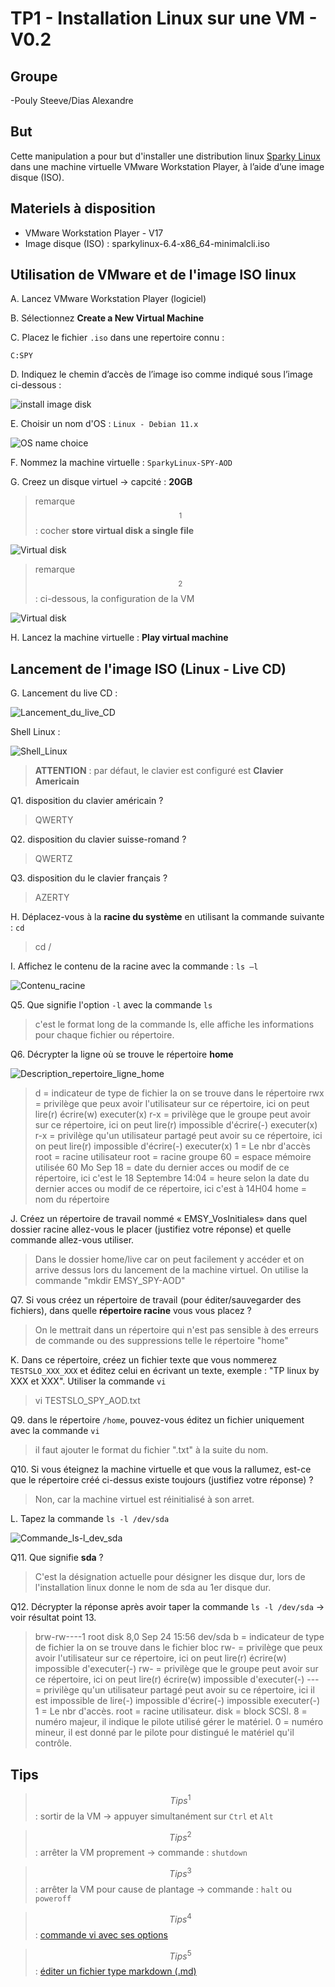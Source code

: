 # TP1 - Installation Linux sur une VM - V0.2

## Groupe 

-Pouly Steeve/Dias Alexandre

## But 

Cette manipulation a pour but d'installer une distribution linux [Sparky Linux](https://sparkylinux.org/) dans une machine virtuelle VMware Workstation Player, à l’aide d’une image disque (ISO).

## Materiels à disposition 

- VMware Workstation Player - V17
- Image disque (ISO) : sparkylinux-6.4-x86_64-minimalcli.iso

## Utilisation de VMware et de l'image ISO linux 

A. Lancez VMware Workstation Player (logiciel)  

B. Sélectionnez **Create a New Virtual Machine** 

C. Placez le fichier `.iso` dans une repertoire connu : 

`C:SPY`

D. Indiquez le chemin d’accès de l’image iso comme indiqué sous l’image ci-dessous :

![install image disk](/Images/Install_ISO.jpg) 

E. Choisir un nom d'OS : `Linux - Debian 11.x` 

![OS name choice](/Images/OS_Choice.jpg) 

F. Nommez la machine virtuelle : `SparkyLinux-SPY-AOD` 

G. Creez un disque virtuel -> capcité : **20GB** 

> remarque$$^1$$ : cocher **store virtual disk a single file**

![Virtual disk](/Images/VirtualDisk.jpg) 

> remarque$$^2$$ : ci-dessous, la configuration de la VM 

![Virtual disk](/Images/VM_Config.jpg) 

H. Lancez la machine virtuelle : **Play virtual machine** 

## Lancement de l'image ISO (Linux - Live CD) 

G. Lancement du live CD : 

![Lancement_du_live_CD](/Images/Lancement_du_live_CD.png) 

Shell Linux : 

![Shell_Linux](/Images/Shell_Linux.png) 

> **ATTENTION** : par défaut, le clavier est configuré est **Clavier Americain**

Q1. disposition du clavier américain ?

> QWERTY

Q2. disposition du clavier suisse-romand ?

> QWERTZ

Q3. disposition du le clavier français ? 

> AZERTY


H. Déplacez-vous à la **racine du système** en utilisant la commande suivante : `cd` 

> cd /

I. Affichez le contenu de la racine avec la commande : `ls –l`	

![Contenu_racine](/Images/Contenu_racine.png) 

Q5. Que signifie l'option `-l` avec la commande `ls` 

> c'est le format long de la commande ls, elle affiche les informations pour chaque fichier ou répertoire.

Q6. Décrypter la ligne où se trouve le répertoire **home**    

![Description_repertoire_ligne_home](/Images/Description_repertoire_ligne_home.png)

> d = indicateur de type de fichier la on se trouve dans le répertoire
> rwx = privilège que peux avoir l'utilisateur sur ce répertoire, ici on peut lire(r) écrire(w) executer(x)
> r-x = privilège que le groupe peut avoir sur ce répertoire, ici on peut lire(r) impossible d'écrire(-) executer(x)
> r-x = privilège qu'un utilisateur partagé peut avoir su ce répertoire, ici on peut lire(r) impossible d'écrire(-) executer(x)
> 1 = Le nbr d'accès
> root = racine utilisateur
> root = racine groupe
> 60 = espace mémoire utilisée 60 Mo
> Sep 18 = date du dernier acces ou modif de ce répertoire, ici c'est le 18 Septembre
> 14:04 = heure selon la date du dernier acces ou modif de ce répertoire, ici c'est à 14H04
> home = nom du répertoire

J. Créez un répertoire de travail nommé « EMSY_VosInitiales» dans quel dossier racine allez-vous le placer (justifiez votre réponse) et quelle commande allez-vous utiliser. 

> Dans le dossier home/live car on peut facilement y accéder et on arrive dessus lors du lancement de la machine virtuel.
> On utilise la commande "mkdir EMSY_SPY-AOD"

Q7. Si vous créez un répertoire de travail (pour éditer/sauvegarder des fichiers), dans quelle **répertoire racine** vous vous placez ? 

> On le mettrait dans un répertoire qui n'est pas sensible à des erreurs de commande ou des suppressions telle le répertoire "home"


K. Dans ce répertoire, créez un fichier texte que vous nommerez `TESTSLO_XXX_XXX` et éditez celui en écrivant un texte, exemple : "TP linux by XXX et XXX".
	Utiliser la commande `vi`

> vi TESTSLO_SPY_AOD.txt 

Q9. dans le répertoire `/home`, pouvez-vous éditez un fichier uniquement avec la commande `vi` 

> il faut ajouter le format du fichier ".txt" à la suite du nom.

Q10. Si vous éteignez la machine virtuelle et que vous la rallumez, est-ce que le répertoire créé ci-dessus existe toujours (justifiez votre réponse) ? 

> Non, car la machine virtuel est réinitialisé à son arret.

L. Tapez la commande `ls -l /dev/sda` 

![Commande_ls-l_dev_sda](/Images/Commande_ls-l_dev_sda.png) 

Q11. Que signifie **sda** ? 

> C'est la désignation actuelle pour désigner les disque dur, lors de l'installation linux donne le nom de sda au 1er disque dur.

Q12. Décrypter la réponse après avoir taper la commande `ls -l /dev/sda` -> voir résultat point 13.

> brw-rw----1 root disk 8,0 Sep 24 15:56 dev/sda
> b = indicateur de type de fichier la on se trouve dans le fichier bloc
> rw- = privilège que peux avoir l'utilisateur sur ce répertoire, ici on peut lire(r) écrire(w) impossible d'executer(-)
> rw- = privilège que le groupe peut avoir sur ce répertoire, ici on peut lire(r) écrire(w) impossible d'executer(-)
> --- = privilège qu'un utilisateur partagé peut avoir su ce répertoire, ici il est impossible de lire(-) impossible d'écrire(-) impossible executer(-)
> 1 = Le nbr d'accès.
> root = racine utilisateur.
> disk = block SCSI.
> 8 = numéro majeur, il indique le pilote utilisé gérer le matériel.
> 0 = numéro mineur, il est donné par le pilote pour distingué le matériel qu'il contrôle.

## Tips 

> $$Tips^1$$ : sortir de la VM -> appuyer simultanément sur `Ctrl` et `Alt` 

> $$Tips^2$$ : arrêter la VM proprement -> commande : `shutdown`

> $$Tips^3$$ : arrêter la VM pour cause de plantage -> commande : `halt` ou `poweroff`

> $$Tips^4$$ : [commande vi avec ses options](https://www.linuxtricks.fr/wiki/guide-de-sur-vi-utilisation-de-vi)

> $$Tips^5$$ : [éditer un fichier type markdown (.md)](https://ashki23.github.io/markdown-latex.html)

